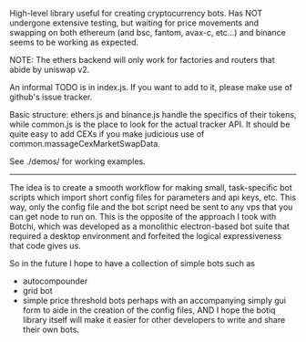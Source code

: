 High-level library useful for creating cryptocurrency bots. Has NOT undergone extensive testing, but waiting for price movements
and swapping on both ethereum (and bsc, fantom, avax-c, etc...) and binance seems to be working as expected. 

NOTE: The ethers backend will only work for factories and routers that abide by uniswap v2.

An informal TODO is in index.js. If you want to add to it, please make use of github's issue tracker.

Basic structure: ethers.js and binance.js handle the specifics of their tokens, while common.js is the place to look for the actual tracker API. It should be quite easy to add CEXs if you make judicious use of common.massageCexMarketSwapData.

See ./demos/ for working examples. 

--------

The idea is to create a smooth workflow for making small, task-specific bot scripts which import short config files for parameters and api keys, etc. This way, only the config file and the bot script need be sent to any vps that you can get node to run on. This is the opposite of the approach I took with Botchi, which was developed as a monolithic electron-based bot suite that required a desktop environment and forfeited the logical expressiveness that code gives us.

So in the future I hope to have a collection of simple bots such as
* autocompounder
* grid bot
* simple price threshold bots
perhaps with an accompanying simply gui form to aide in the creation of the config files, AND I hope the botiq library itself will make it easier for other developers to write and share their own bots.

